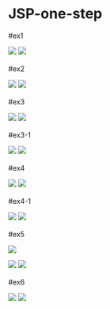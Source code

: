 # JSP-one-step

#ex1

<img src="https://user-images.githubusercontent.com/96267331/170396110-d3251c1d-8afe-417c-a915-426394a474bc.PNG"></img>
<img src="https://user-images.githubusercontent.com/96267331/170398500-2d5ec273-499e-4ab4-b137-bfc7bbc464cd.PNG"></img><br><br>
#ex2

<img src="https://user-images.githubusercontent.com/96267331/170396113-a930b173-710a-4526-a10c-8af8990a6985.PNG"></img>
<img src="https://user-images.githubusercontent.com/96267331/170398501-25a202a6-3e50-44f8-90ab-e6f6083dfc2b.PNG"></img><br><br>
#ex3

<img src="https://user-images.githubusercontent.com/96267331/170396113-a930b173-710a-4526-a10c-8af8990a6985.PNG"></img>
<img src="https://user-images.githubusercontent.com/96267331/170398502-e2f53132-10c1-4cd6-ad33-1f25a25cfc17.PNG"></img><br><br>
#ex3-1

<img src="https://user-images.githubusercontent.com/96267331/170396703-4586a7fe-d6d4-427b-9656-7d6331adf926.PNG"></img>
<img src="https://user-images.githubusercontent.com/96267331/170398489-ba3a2135-f5a0-4433-87de-20fd05bbaca8.PNG"></img><br><br>
#ex4

<img src="https://user-images.githubusercontent.com/96267331/170396118-df4f4342-4b87-4fe4-b6cb-59e302a5aa76.PNG"></img>
<img src="https://user-images.githubusercontent.com/96267331/170398503-c1d2b754-260c-4b9f-8aeb-aed78de6ce1a.PNG"></img><br><br>
#ex4-1

<img src="https://user-images.githubusercontent.com/96267331/170396119-9ff06778-cf4e-4e5c-880c-d01670aeb4c3.PNG"></img>
<img src="https://user-images.githubusercontent.com/96267331/170398495-b6599389-a382-4982-b34f-31bea230bbf0.PNG"></img><br><br>
#ex5

<img src="https://user-images.githubusercontent.com/96267331/170396119-9ff06778-cf4e-4e5c-880c-d01670aeb4c3.PNG"></img>

<img src="https://user-images.githubusercontent.com/96267331/170396120-ae027588-aaf9-4a65-96f0-aa4fbb6a312f.PNG"></img>
<img src="https://user-images.githubusercontent.com/96267331/170398497-e40a6de4-a9ef-423c-9586-5aad3c2d762b.PNG"></img><br><br>
#ex6

<img src="https://user-images.githubusercontent.com/96267331/170396122-4225f022-0900-4998-bf33-a8e9ab7f7bc4.PNG"></img>
<img src="https://user-images.githubusercontent.com/96267331/170398499-c282b698-3c7f-4ba7-ae6e-6143a4a2f2f9.PNG"></img>
